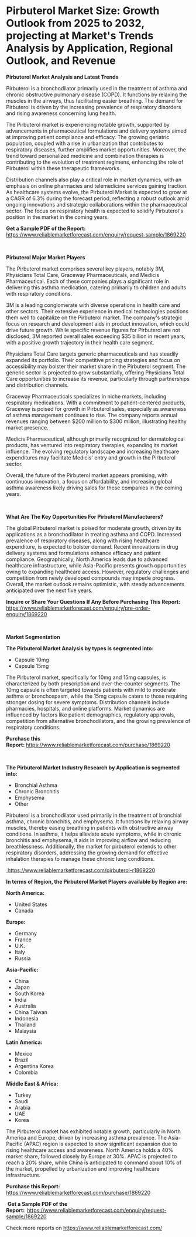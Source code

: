 <p><h1>Pirbuterol Market Size: Growth Outlook from 2025 to 2032, projecting at Market's Trends Analysis by Application, Regional Outlook, and Revenue</h1></p><p><strong>Pirbuterol Market Analysis and Latest Trends</strong></p>
<p><p>Pirbuterol is a bronchodilator primarily used in the treatment of asthma and chronic obstructive pulmonary disease (COPD). It functions by relaxing the muscles in the airways, thus facilitating easier breathing. The demand for Pirbuterol is driven by the increasing prevalence of respiratory disorders and rising awareness concerning lung health. </p><p>The Pirbuterol market is experiencing notable growth, supported by advancements in pharmaceutical formulations and delivery systems aimed at improving patient compliance and efficacy. The growing geriatric population, coupled with a rise in urbanization that contributes to respiratory diseases, further amplifies market opportunities. Moreover, the trend toward personalized medicine and combination therapies is contributing to the evolution of treatment regimens, enhancing the role of Pirbuterol within these therapeutic frameworks.</p><p>Distribution channels also play a critical role in market dynamics, with an emphasis on online pharmacies and telemedicine services gaining traction. As healthcare systems evolve, the Pirbuterol Market is expected to grow at a CAGR of 6.3% during the forecast period, reflecting a robust outlook amid ongoing innovations and strategic collaborations within the pharmaceutical sector. The focus on respiratory health is expected to solidify Pirbuterol's position in the market in the coming years.</p></p>
<p><strong>Get a Sample PDF of the Report:&nbsp;</strong> <a href="https://www.reliablemarketforecast.com/enquiry/request-sample/1869220?utm_campaign=2333&utm_medium=2&utm_source=Github&utm_content=ia&utm_term=08032025&utm_id=pirbuterol">https://www.reliablemarketforecast.com/enquiry/request-sample/1869220</a></p>
<p>&nbsp;</p>
<p><strong>Pirbuterol Major Market Players</strong></p>
<p><p>The Pirbuterol market comprises several key players, notably 3M, Physicians Total Care, Graceway Pharmaceuticals, and Medicis Pharmaceutical. Each of these companies plays a significant role in delivering this asthma medication, catering primarily to children and adults with respiratory conditions.</p><p>3M is a leading conglomerate with diverse operations in health care and other sectors. Their extensive experience in medical technologies positions them well to capitalize on the Pirbuterol market. The company's strategic focus on research and development aids in product innovation, which could drive future growth. While specific revenue figures for Pirbuterol are not disclosed, 3M reported overall sales exceeding $35 billion in recent years, with a positive growth trajectory in their health care segment.</p><p>Physicians Total Care targets generic pharmaceuticals and has steadily expanded its portfolio. Their competitive pricing strategies and focus on accessibility may bolster their market share in the Pirbuterol segment. The generic sector is projected to grow substantially, offering Physicians Total Care opportunities to increase its revenue, particularly through partnerships and distribution channels.</p><p>Graceway Pharmaceuticals specializes in niche markets, including respiratory medications. With a commitment to patient-centered products, Graceway is poised for growth in Pirbuterol sales, especially as awareness of asthma management continues to rise. The company reports annual revenues ranging between $200 million to $300 million, illustrating healthy market presence.</p><p>Medicis Pharmaceutical, although primarily recognized for dermatological products, has ventured into respiratory therapies, expanding its market influence. The evolving regulatory landscape and increasing healthcare expenditures may facilitate Medicis' entry and growth in the Pirbuterol sector.</p><p>Overall, the future of the Pirbuterol market appears promising, with continuous innovation, a focus on affordability, and increasing global asthma awareness likely driving sales for these companies in the coming years.</p></p>
<p>&nbsp;</p>
<p><strong>What Are The Key Opportunities For Pirbuterol Manufacturers?</strong></p>
<p><p>The global Pirbuterol market is poised for moderate growth, driven by its applications as a bronchodilator in treating asthma and COPD. Increased prevalence of respiratory diseases, along with rising healthcare expenditure, is expected to bolster demand. Recent innovations in drug delivery systems and formulations enhance efficacy and patient compliance. Geographically, North America leads due to advanced healthcare infrastructure, while Asia-Pacific presents growth opportunities owing to expanding healthcare access. However, regulatory challenges and competition from newly developed compounds may impede progress. Overall, the market outlook remains optimistic, with steady advancements anticipated over the next five years.</p></p>
<p><strong>Inquire or Share Your Questions If Any Before Purchasing This Report:</strong> <a href="https://www.reliablemarketforecast.com/enquiry/pre-order-enquiry/1869220?utm_campaign=2333&utm_medium=2&utm_source=Github&utm_content=ia&utm_term=08032025&utm_id=pirbuterol">https://www.reliablemarketforecast.com/enquiry/pre-order-enquiry/1869220</a></p>
<p>&nbsp;</p>
<p><strong>Market Segmentation</strong></p>
<p><strong>The Pirbuterol Market Analysis by types is segmented into:</strong></p>
<p><ul><li>Capsule 10mg</li><li>Capsule 15mg</li></ul></p>
<p><p>The Pirbuterol market, specifically for 10mg and 15mg capsules, is characterized by both prescription and over-the-counter segments. The 10mg capsule is often targeted towards patients with mild to moderate asthma or bronchospasm, while the 15mg capsule caters to those requiring stronger dosing for severe symptoms. Distribution channels include pharmacies, hospitals, and online platforms. Market dynamics are influenced by factors like patient demographics, regulatory approvals, competition from alternative bronchodilators, and the growing prevalence of respiratory conditions.</p></p>
<p><strong>Purchase this Report:&nbsp;</strong><a href="https://www.reliablemarketforecast.com/purchase/1869220?utm_campaign=2333&utm_medium=2&utm_source=Github&utm_content=ia&utm_term=08032025&utm_id=pirbuterol">https://www.reliablemarketforecast.com/purchase/1869220</a></p>
<p>&nbsp;</p>
<p><strong>The Pirbuterol Market Industry Research by Application is segmented into:</strong></p>
<p><ul><li>Bronchial Asthma</li><li>Chronic Bronchitis</li><li>Emphysema</li><li>Other</li></ul></p>
<p><p>Pirbuterol is a bronchodilator used primarily in the treatment of bronchial asthma, chronic bronchitis, and emphysema. It functions by relaxing airway muscles, thereby easing breathing in patients with obstructive airway conditions. In asthma, it helps alleviate acute symptoms, while in chronic bronchitis and emphysema, it aids in improving airflow and reducing breathlessness. Additionally, the market for pirbuterol extends to other respiratory disorders, addressing the growing demand for effective inhalation therapies to manage these chronic lung conditions.</p></p>
<p><a href="https://www.reliablemarketforecast.com/pirbuterol-r1869220?utm_campaign=2333&utm_medium=2&utm_source=Github&utm_content=ia&utm_term=08032025&utm_id=pirbuterol">&nbsp;https://www.reliablemarketforecast.com/pirbuterol-r1869220</a></p>
<p><strong>In terms of Region, the Pirbuterol Market Players available by Region are:</strong></p>
<p>
    <p> <strong> North America: </strong>
        <ul>
            <li>United States</li>
            <li>Canada</li>
        </ul>
        </p> 
    <p> <strong> Europe: </strong>
        <ul>
            <li>Germany</li>
            <li>France</li>
            <li>U.K.</li>
            <li>Italy</li>
            <li>Russia</li>
        </ul>
        </p> 
    <p> <strong> Asia-Pacific: </strong>
        <ul>
            <li>China</li>
            <li>Japan</li>
            <li>South Korea</li>
            <li>India</li>
            <li>Australia</li>
            <li>China Taiwan</li>
            <li>Indonesia</li>
            <li>Thailand</li>
            <li>Malaysia</li>
        </ul>
        </p> 
    <p> <strong> Latin America: </strong>
        <ul>
            <li>Mexico</li>
            <li>Brazil</li>
            <li>Argentina Korea</li>
            <li>Colombia</li>
        </ul>
        </p> 
    <p> <strong> Middle East & Africa: </strong>
        <ul>
            <li>Turkey</li>
            <li>Saudi</li>
            <li>Arabia</li>
            <li>UAE</li>
            <li>Korea</li>
        </ul>
    </p>
    </p>
<p><p>The Pirbuterol market has exhibited notable growth, particularly in North America and Europe, driven by increasing asthma prevalence. The Asia-Pacific (APAC) region is expected to show significant expansion due to rising healthcare access and awareness. North America holds a 40% market share, followed closely by Europe at 30%. APAC is projected to reach a 20% share, while China is anticipated to command about 10% of the market, propelled by urbanization and improving healthcare infrastructure.</p></p>
<p><strong>Purchase this Report: </strong><a href="https://www.reliablemarketforecast.com/purchase/1869220?utm_campaign=2333&utm_medium=2&utm_source=Github&utm_content=ia&utm_term=08032025&utm_id=pirbuterol">https://www.reliablemarketforecast.com/purchase/1869220</a></p>
<p>&nbsp;<strong>Get a Sample PDF of the Report:&nbsp;&nbsp;</strong><a href="https://www.reliablemarketforecast.com/enquiry/request-sample/1869220?utm_campaign=2333&utm_medium=2&utm_source=Github&utm_content=ia&utm_term=08032025&utm_id=pirbuterol">https://www.reliablemarketforecast.com/enquiry/request-sample/1869220</a></p>
<p><strong></strong></p>
<p>Check more reports on <a href="https://www.reliablemarketforecast.com/?utm_campaign=2333&utm_medium=2&utm_source=Github&utm_content=ia&utm_term=08032025&utm_id=pirbuterol">https://www.reliablemarketforecast.com/</a></p>